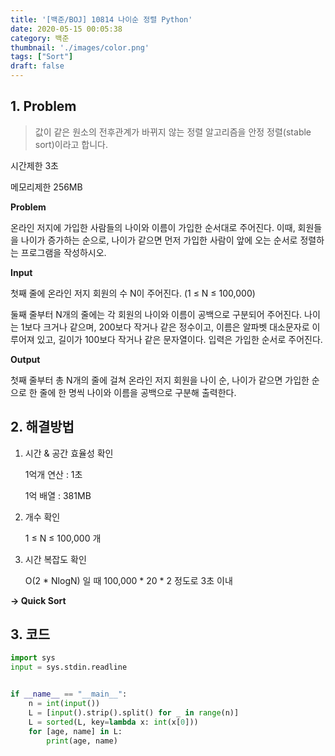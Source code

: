 ```yaml
---
title: '[백준/BOJ] 10814 나이순 정렬 Python'
date: 2020-05-15 00:05:38
category: 백준
thumbnail: './images/color.png'
tags: ["Sort"]
draft: false
---
```


## 1. Problem <br>
> 값이 같은 원소의 전후관계가 바뀌지 않는 정렬 알고리즘을 안정 정렬(stable sort)이라고 합니다.

시간제한 3초

메모리제한 256MB

**Problem**

온라인 저지에 가입한 사람들의 나이와 이름이 가입한 순서대로 주어진다. 이때, 회원들을 나이가 증가하는 순으로, 나이가 같으면 먼저 가입한 사람이 앞에 오는 순서로 정렬하는 프로그램을 작성하시오.

**Input**

첫째 줄에 온라인 저지 회원의 수 N이 주어진다. (1 ≤ N ≤ 100,000)

둘째 줄부터 N개의 줄에는 각 회원의 나이와 이름이 공백으로 구분되어 주어진다. 나이는 1보다 크거나 같으며, 200보다 작거나 같은 정수이고, 이름은 알파벳 대소문자로 이루어져 있고, 길이가 100보다 작거나 같은 문자열이다. 입력은 가입한 순서로 주어진다.

**Output**

첫째 줄부터 총 N개의 줄에 걸쳐 온라인 저지 회원을 나이 순, 나이가 같으면 가입한 순으로 한 줄에 한 명씩 나이와 이름을 공백으로 구분해 출력한다.

## 2. 해결방법

1. 시간 & 공간 효율성 확인

    1억개 연산 : 1초

    1억 배열 : 381MB

2. 개수 확인

    1 ≤ N ≤ 100,000 개

3. 시간 복잡도 확인

    O(2 * NlogN) 일 때 100,000 * 20 * 2 정도로 3초 이내

**-> Quick Sort**
    
## 3. 코드

```python
import sys
input = sys.stdin.readline


if __name__ == "__main__":
    n = int(input())
    L = [input().strip().split() for _ in range(n)]
    L = sorted(L, key=lambda x: int(x[0]))
    for [age, name] in L:
        print(age, name)

```